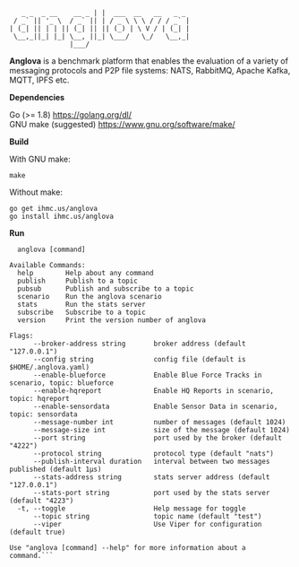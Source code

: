 ```  
   _ _  _ __    __ _ | |  ___  __   __   _ _ 
 / _` || '_ \  / _` || | / _ \ \ \ / / / _` |
| (_| || | | || (_| || || (_) | \ V / | (_| |
 \__,_||_| |_| \__, ||_| \___/   \_/   \__,_|
               |___/
```

<b>Anglova</b> is a benchmark platform that enables the evaluation
of a variety of messaging protocols and P2P file systems:
NATS, RabbitMQ, Apache Kafka, MQTT, IPFS etc.
			   


<b>Dependencies</b>

Go (>= 1.8) https://golang.org/dl/<br/>
GNU make (suggested) https://www.gnu.org/software/make/<br/>

<b>Build</b>

With GNU make:

```make```

Without make:

```go get ihmc.us/anglova``` <br/>
```go install ihmc.us/anglova``` <br/>

<b>Run</b>

```Usage:
  anglova [command]

Available Commands:
  help        Help about any command
  publish     Publish to a topic
  pubsub      Publish and subscribe to a topic
  scenario    Run the anglova scenario
  stats       Run the stats server
  subscribe   Subscribe to a topic
  version     Print the version number of anglova

Flags:
      --broker-address string       broker address (default "127.0.0.1")
      --config string               config file (default is $HOME/.anglova.yaml)
      --enable-blueforce            Enable Blue Force Tracks in scenario, topic: blueforce
      --enable-hqreport             Enable HQ Reports in scenario, topic: hqreport
      --enable-sensordata           Enable Sensor Data in scenario, topic: sensordata
      --message-number int          number of messages (default 1024)
      --message-size int            size of the message (default 1024)
      --port string                 port used by the broker (default "4222")
      --protocol string             protocol type (default "nats")
      --publish-interval duration   interval between two messages published (default 1µs)
      --stats-address string        stats server address (default "127.0.0.1")
      --stats-port string           port used by the stats server (default "4223")
  -t, --toggle                      Help message for toggle
      --topic string                topic name (default "test")
      --viper                       Use Viper for configuration (default true)

Use "anglova [command] --help" for more information about a command.```


